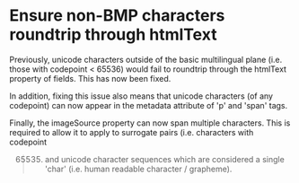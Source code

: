 # Ensure non-BMP characters roundtrip through htmlText

Previously, unicode characters outside of the basic multilingual plane (i.e. those
with codepoint < 65536) would fail to roundtrip through the htmlText property of
fields. This has now been fixed.

In addition, fixing this issue also means that unicode characters (of any
codepoint) can now appear in the metadata attribute of 'p' and 'span' tags.

Finally, the imageSource property can now span multiple characters. This is
required to allow it to apply to surrogate pairs (i.e. characters with codepoint
> 65535) and unicode character sequences which are considered a single 'char'
(i.e. human readable character / grapheme).

